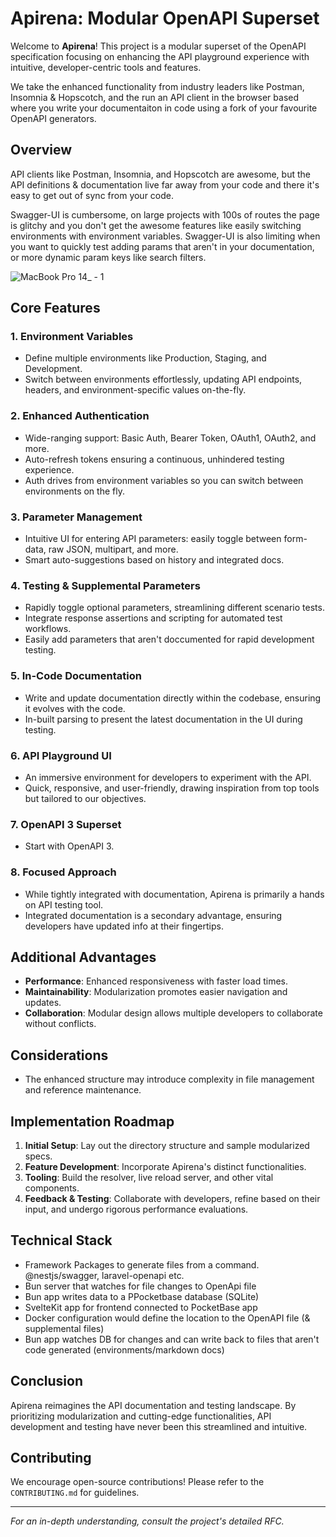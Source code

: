 # Apirena: Modular OpenAPI Superset

Welcome to **Apirena**! This project is a modular superset of the OpenAPI specification focusing on enhancing the API playground experience with intuitive, developer-centric tools and features. 

We take the enhanced functionality from industry leaders like Postman, Insomnia & Hopscotch, and the run an API client in the browser based where you write your documentaiton in code using a fork of your favourite OpenAPI generators.

## Overview

API clients like Postman, Insomnia, and Hopscotch are awesome, but the API definitions & documentation live far away from your code and there it's easy to get out of sync from your code. 

Swagger-UI is cumbersome, on large projects with 100s of routes the page is glitchy and you don't get the awesome features like easily switching environments with environment variables. Swagger-UI is also limiting when you want to quickly test adding params that aren't in your documentation, or more dynamic param keys like search filters. 

![MacBook Pro 14_ - 1](https://github.com/apirena/apirena/assets/23046374/736622da-fdad-45b6-b18d-6c6f794318e9)


## Core Features

### 1. **Environment Variables**
- Define multiple environments like Production, Staging, and Development.
- Switch between environments effortlessly, updating API endpoints, headers, and environment-specific values on-the-fly.

### 2. **Enhanced Authentication**
- Wide-ranging support: Basic Auth, Bearer Token, OAuth1, OAuth2, and more.
- Auto-refresh tokens ensuring a continuous, unhindered testing experience.
- Auth drives from environment variables so you can switch between environments on the fly.

### 3. **Parameter Management**
- Intuitive UI for entering API parameters: easily toggle between form-data, raw JSON, multipart, and more.
- Smart auto-suggestions based on history and integrated docs.

### 4. **Testing & Supplemental Parameters**
- Rapidly toggle optional parameters, streamlining different scenario tests.
- Integrate response assertions and scripting for automated test workflows.
- Easily add parameters that aren't doccumented for rapid development testing.

### 5. **In-Code Documentation**  
- Write and update documentation directly within the codebase, ensuring it evolves with the code.
- In-built parsing to present the latest documentation in the UI during testing.

### 6. **API Playground UI**
- An immersive environment for developers to experiment with the API.
- Quick, responsive, and user-friendly, drawing inspiration from top tools but tailored to our objectives.

### 7. **OpenAPI 3 Superset**
- Start with OpenAPI 3.

### 8. **Focused Approach**
- While tightly integrated with documentation, Apirena is primarily a hands on API testing tool.
- Integrated documentation is a secondary advantage, ensuring developers have updated info at their fingertips.

## Additional Advantages

- **Performance**: Enhanced responsiveness with faster load times.
- **Maintainability**: Modularization promotes easier navigation and updates.
- **Collaboration**: Modular design allows multiple developers to collaborate without conflicts.

## Considerations

- The enhanced structure may introduce complexity in file management and reference maintenance.

## Implementation Roadmap

1. **Initial Setup**: Lay out the directory structure and sample modularized specs.
2. **Feature Development**: Incorporate Apirena's distinct functionalities.
3. **Tooling**: Build the resolver, live reload server, and other vital components.
4. **Feedback & Testing**: Collaborate with developers, refine based on their input, and undergo rigorous performance evaluations.

## Technical Stack

- Framework Packages to generate files from a command. @nestjs/swagger, laravel-openapi etc.
- Bun server that watches for file changes to OpenApi file
- Bun app writes data to a PPocketbase database (SQLite)
- SvelteKit app for frontend connected to PocketBase app
- Docker configuration would define the location to the OpenAPI file (& supplemental files)
- Bun app watches DB for changes and can write back to files that aren't code generated (environments/markdown docs)

## Conclusion

Apirena reimagines the API documentation and testing landscape. By prioritizing modularization and cutting-edge functionalities, API development and testing have never been this streamlined and intuitive.

## Contributing

We encourage open-source contributions! Please refer to the `CONTRIBUTING.md` for guidelines.

---

*For an in-depth understanding, consult the project's detailed RFC.*

